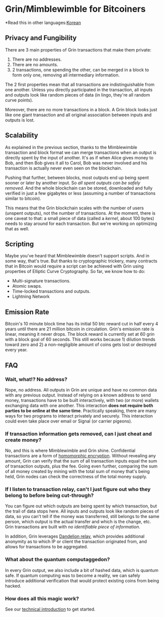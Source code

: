 # Grin/Mimblewimble for Bitcoiners

*Read this in other languages:[Korean](grin4bitcoiners_KR.md)

## Privacy and Fungibility

There are 3 main properties of Grin transactions that make them private:

1. There are no addresses.
2. There are no amounts.
3. 2 transactions, one spending the other, can be merged in a block to form only one, removing all intermediary information.

The 2 first properties mean that all transactions are indistinguishable from one another. Unless you directly participated in the transaction, all inputs and outputs look like random pieces of data (in lingo, they're all random curve points).

Moreover, there are no more transactions in a block. A Grin block looks just like one giant transaction and all original association between inputs and outputs is lost.

## Scalability

As explained in the previous section, thanks to the Mimblewimble transaction and block format we can merge transactions when an output is directly spent by the input of another. It's as if when Alice gives money to Bob, and then Bob gives it all to Carol, Bob was never involved and his transaction is actually never even seen on the blockchain.

Pushing that further, between blocks, most outputs end up being spent sooner or later by another input. So *all spent outputs can be safely removed*. And the whole blockchain can be stored, downloaded and fully verified in just a few gigabytes or less (assuming a number of transactions similar to bitcoin).

This means that the Grin blockchain scales with the number of users (unspent outputs), not the number of transactions. At the moment, there is one caveat to that: a small piece of data (called a *kernel*, about 100 bytes) needs to stay around for each transaction. But we're working on optimizing that as well.

## Scripting

Maybe you've heard that Mimblewimble doesn't support scripts. And in some way, that's true. But thanks to cryptographic trickery, many contracts that in Bitcoin would require a script can be achieved with Grin using properties of Elliptic Curve Cryptography. So far, we know how to do:

* Multi-signature transactions.
* Atomic swaps.
* Time-locked transactions and outputs.
* Lightning Network

## Emission Rate

Bitcoin's 10 minute block time has its initial 50 btc reward cut in half every 4 years until there are 21 million bitcoin in circulation. Grin's emission rate is linear, meaning it never drops. The block reward is currently set at 60 grin with a block goal of 60 seconds. This still works because 1) dilution trends toward zero and 2) a non-negligible amount of coins gets lost or destroyed every year.

## FAQ

### Wait, what!? No address?

Nope, no address. All outputs in Grin are unique and have no common data with any previous output. Instead of relying on a known address to send money, transactions have to be built interactively, with two (or more) wallets exchanging data with one another. This interaction **does not require both parties to be online at the same time**. Practically speaking, there are many ways for two programs to interact privately and securely. This interaction could even take place over email or Signal (or carrier pigeons).

### If transaction information gets removed, can I just cheat and create money?

No, and this is where Mimblewimble and Grin shine. Confidential transactions are a form of [homomorphic encryption](https://en.wikipedia.org/wiki/Homomorphic_encryption). Without revealing any amount, Grin can verify that the sum of all transaction inputs equal the sum of transaction outputs, plus the fee. Going even further, comparing the sum of all money created by mining with the total sum of money that's being held, Grin nodes can check the correctness of the total money supply.

### If I listen to transaction relay, can't I just figure out who they belong to before being cut-through?

You can figure out which outputs are being spent by which transaction, but the trail of data stops here. All inputs and outputs look like random pieces of data, so you can't tell if the money was transferred, still belongs to the same person, which output is the actual transfer and which is the change, etc. Grin transactions are built with *no identifiable piece of information*.

In addition, Grin leverages [Dandelion relay](dandelion/dandelion.md), which provides additional anonymity as to which IP or client the transaction originated from, and allows for transactions to be aggregated.

### What about the quantum computaggedon?

In every Grin output, we also include a bit of hashed data, which is quantum safe. If quantum computing was to become a reality, we can safely introduce additional verification that would protect existing coins from being hacked.

### How does all this magic work?

See our [technical introduction](intro.md) to get started.
